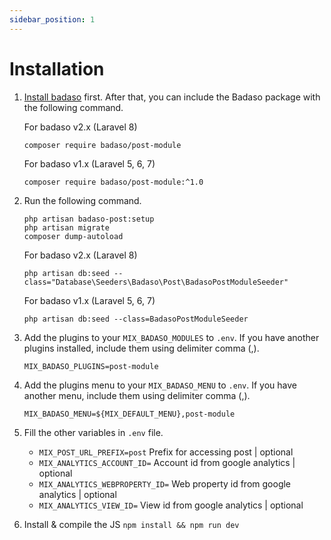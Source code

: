 ```yaml
---
sidebar_position: 1
---
```


# Installation

1. [Install badaso](https://badaso-docs.uatech.co.id/getting-started/installation) first. After that, you can include the Badaso package with the following command.

    For badaso v2.x (Laravel 8)
    ```
    composer require badaso/post-module
    ```

    For badaso v1.x (Laravel 5, 6, 7)
    ```
    composer require badaso/post-module:^1.0
    ```

1. Run the following command.

    ```
    php artisan badaso-post:setup
    php artisan migrate
    composer dump-autoload
    ```

    For badaso v2.x (Laravel 8)
    ```
    php artisan db:seed --class="Database\Seeders\Badaso\Post\BadasoPostModuleSeeder"
    ```

    For badaso v1.x (Laravel 5, 6, 7)
    ```
    php artisan db:seed --class=BadasoPostModuleSeeder
    ```

1. Add the plugins to your `MIX_BADASO_MODULES` to `.env`. If you have another plugins installed, include them using delimiter comma (,).

    ```
    MIX_BADASO_PLUGINS=post-module
    ```

1. Add the plugins menu to your `MIX_BADASO_MENU` to `.env`. If you have another menu, include them using delimiter comma (,).

    ```
    MIX_BADASO_MENU=${MIX_DEFAULT_MENU},post-module
    ```

1. Fill the other variables in `.env` file.
    - `MIX_POST_URL_PREFIX=post`
      Prefix for accessing post | optional
    - `MIX_ANALYTICS_ACCOUNT_ID=`
      Account id from google analytics | optional
    - `MIX_ANALYTICS_WEBPROPERTY_ID=`
      Web property id from google analytics | optional
    - `MIX_ANALYTICS_VIEW_ID=`
      View id from google analytics | optional
      
1. Install & compile the JS 
    `npm install && npm run dev`
